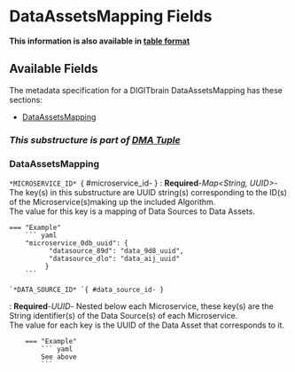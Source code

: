 <style>
  .md-content__button {
    display: none;
  }
</style>
# DataAssetsMapping Fields

**This information is also available in [table format](/tables/dataassetsmapping/)**


## Available Fields 

The metadata specification for a DIGITbrain DataAssetsMapping
has these sections:

- [DataAssetsMapping](#dataassetsmapping)


### *This substructure is part of [DMA Tuple](dma_tuple.md)*



### DataAssetsMapping


`*MICROSERVICE_ID* `{ #microservice_id- }
:   **Required**-*Map<String, UUID>*- The key(s) in this substructure are UUID string(s) corresponding to the ID(s) of the Microservice(s)making up the included Algorithm. <br> The value for this key is a mapping of Data Sources to Data Assets.

    === "Example"
        ``` yaml     
        "microservice_0db_uuid": { 
              "datasource_89d": "data_9d8_uuid", 
              "datasource_dlo": "data_aij_uuid" 
             }
        ```

    `*DATA_SOURCE_ID* `{ #data_source_id- }
:   **Required**-*UUID*- Nested below each Microservice, these key(s) are the String identifier(s) of the Data Source(s) of each Microservice. <br> The value for each key is the UUID of the Data Asset that corresponds to it.

        === "Example"
            ``` yaml     
            See above
            ```
